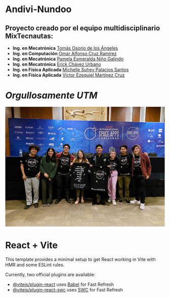 # Andivi-Nundoo

## Proyecto creado por el equipo multidisciplinario MixTecnautas:

* **Ing. en Mecatrónica** [Tomás Osorio de los Ángeles](https://www.linkedin.com/in/tom%C3%A1s-osorio-de-los-%C3%A1ngeles-31743131a/)
* **Ing. en Computación** [Omar Alfonso Cruz Ramírez](https://www.linkedin.com/in/omar-cruzr97/)
* **Ing. en Mecatrónica** [Pamela Esmeralda Niño Galindo](https://www.linkedin.com/in/esmeralda-galindo-0917051ba/)
* **Ing. en Mecatrónica** [Erick Chávez Urbano](https://www.linkedin.com/in/zevach98/)
* **Ing. en Física Aplicada** [Michelle Suhey Palacios Santos](https://www.linkedin.com/in/michelle-suhey-palacios-santos-0408b82a1/)
* **Ing. en Física Aplicada** [Víctor Ezequiel Martínez Cruz](https://www.linkedin.com/in/ezequiel-martinez-475088329/)

# *Orgullosamente UTM*

![¡Oaxaca al espacio!](/public/fotoEquipo.jpg)

# React + Vite

This template provides a minimal setup to get React working in Vite with HMR and some ESLint rules.

Currently, two official plugins are available:

- [@vitejs/plugin-react](https://github.com/vitejs/vite-plugin-react/blob/main/packages/plugin-react/README.md) uses [Babel](https://babeljs.io/) for Fast Refresh
- [@vitejs/plugin-react-swc](https://github.com/vitejs/vite-plugin-react-swc) uses [SWC](https://swc.rs/) for Fast Refresh